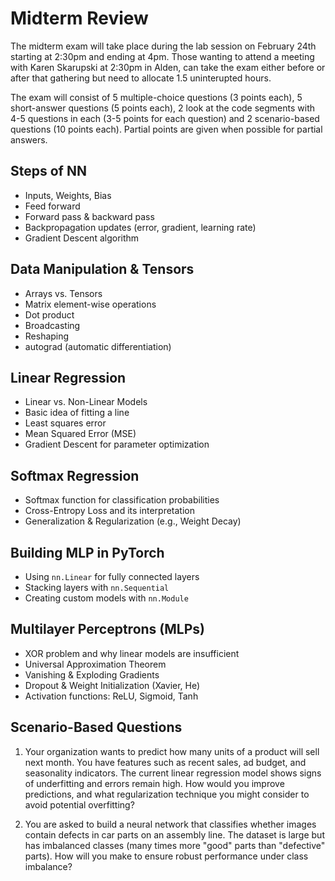 # Midterm Review

The midterm exam will take place during the lab session on February 24th starting at 2:30pm and ending at 4pm. Those wanting to attend a meeting with Karen Skarupski at 2:30pm in Alden, can take the exam either before or after that gathering but need to allocate 1.5 uninterupted hours. 

The exam will consist of 5 multiple-choice questions (3 points each), 5 short-answer questions (5 points each), 2 look at the code segments with 4-5 questions in each (3-5 points for each question) and 2 scenario-based questions (10 points each). Partial points are given when possible for partial answers.

## Steps of NN 
- Inputs, Weights, Bias
- Feed forward
- Forward pass & backward pass
- Backpropagation updates (error, gradient, learning rate)
- Gradient Descent algorithm

## Data Manipulation & Tensors
- Arrays vs. Tensors
- Matrix element-wise operations
- Dot product
- Broadcasting
- Reshaping
- autograd (automatic differentiation)

## Linear Regression
- Linear vs. Non-Linear Models
- Basic idea of fitting a line
- Least squares error
- Mean Squared Error (MSE)
- Gradient Descent for parameter optimization

## Softmax Regression
- Softmax function for classification probabilities
- Cross-Entropy Loss and its interpretation
- Generalization & Regularization (e.g., Weight Decay)

## Building MLP in PyTorch
- Using `nn.Linear` for fully connected layers
- Stacking layers with `nn.Sequential`
- Creating custom models with `nn.Module`

## Multilayer Perceptrons (MLPs)
- XOR problem and why linear models are insufficient
- Universal Approximation Theorem
- Vanishing & Exploding Gradients
- Dropout & Weight Initialization (Xavier, He)
- Activation functions: ReLU, Sigmoid, Tanh

## Scenario-Based Questions

1. Your organization wants to predict how many units of a product will sell next month. You have features such as recent sales, ad budget, and seasonality indicators. The current linear regression model shows signs of underfitting and errors remain high. How would you improve predictions, and what regularization technique you might consider to avoid potential overfitting?

2. You are asked to build a neural network that classifies whether images contain defects in car parts on an assembly line. The dataset is large but has imbalanced classes (many times more "good" parts than "defective" parts). How will you make to ensure robust performance under class imbalance?

